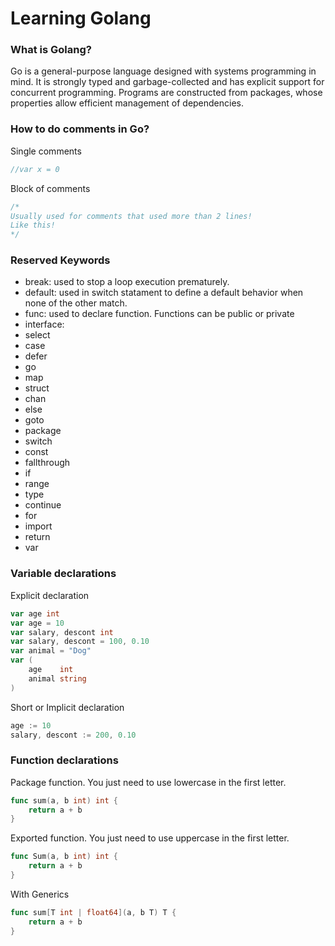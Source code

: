 # Learning Golang

### What is Golang?
Go is a general-purpose language designed with systems programming in mind. It is strongly typed and garbage-collected and has explicit support for concurrent programming. Programs are constructed from packages, whose properties allow efficient management of dependencies.


### How to do comments in Go?

Single comments
``` Go
//var x = 0
```

Block of comments
``` Go
/* 
Usually used for comments that used more than 2 lines!
Like this!
*/
```

### Reserved Keywords
- break: used to stop a loop execution prematurely.
- default: used in switch statament to define a default behavior when none of the other match. 
- func:  used to declare function. Functions can be public or private
- interface: 
- select
- case 
- defer
- go           
- map          
- struct
- chan         
- else         
- goto         
- package      
- switch
- const        
- fallthrough  
- if           
- range        
- type
- continue     
- for          
- import       
- return       
- var

### Variable declarations

Explicit declaration
``` Go
var age int
var age = 10
var salary, descont int
var salary, descont = 100, 0.10
var animal = "Dog"
var (
	age    int
	animal string
)
```

Short or Implicit declaration
``` Go
age := 10
salary, descont := 200, 0.10
```

### Function declarations

Package function. You just need to use lowercase in the first letter.
``` Go
func sum(a, b int) int {
	return a + b
}
```
Exported function. You just need to use uppercase in the first letter.
``` Go
func Sum(a, b int) int {
	return a + b
}
```

With Generics
``` Go
func sum[T int | float64](a, b T) T {
	return a + b
}
```
